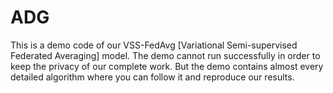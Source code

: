 # ADG

This is a demo code of our VSS-FedAvg [Variational Semi-supervised Federated Averaging] model. The demo cannot run successfully in order to keep the privacy of our complete work. But the demo contains almost every detailed algorithm where you can follow it and reproduce our results. 
